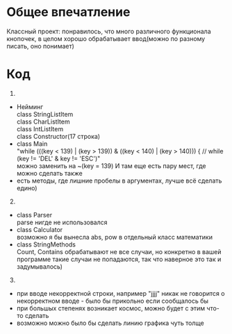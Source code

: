 # Общее впечатление
Классный проект: понравилось, что много различного функционала кнопочек, в целом хорошо обрабатывает ввод(можно по разному писать, оно понимает)

# Код
1)
- Нейминг   
class StringListItem  
class CharListItem   
class IntListItem  
class Constructor(17 строка)
- class Main  
"while (((key < 139) | (key > 139)) & ((key < 140) | (key > 140))) { // while (key != 'DEL' & key != 'ESC')"  
можно заменить на ~(key = 139)
И там еще есть пару мест, где можно сделать также  
- есть методы, где лишние пробелы в аргументах, лучше всё сделать едино)  
2)
- class Parser  
parse нигде не использовался  
- class Calculator  
возможно я бы вынесла abs, pow в отдельный класс математики  
- class StringMethods  
Count, Contains обрабатывают не все случаи, но конкретно в вашей программе такие случаи не попадаются, так что наверное это так и задумывалось)  
3)
- при вводе некорректной строки, например "jjjj" никак не говорится о некорректном вводе - было бы прикольно если сообщалось бы  
- при большых степенях возникает космос, можно будет с этим что-то сделать  
- возможно можно было бы сделать линию графика чуть толще  

